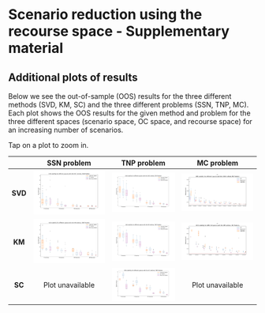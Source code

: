 # Scenario reduction using the recourse space - Supplementary material
## Additional plots of results


Below we see the out-of-sample (OOS) results for the three different methods (SVD, KM, SC) and the three different problems (SSN, TNP, MC). Each plot shows the OOS results for the given method and problem for the three different spaces (scenario space, OC space, and recourse space) for an increasing number of scenarios.

Tap on a plot to zoom in.

|| SSN problem             |  TNP problem | MC problem |
:-------------------------:|:-------------------------:|:-------------------------:|:-------------------------:
**SVD** |![](plots/OOSResults_SVD_SSN.png)  |  ![](plots/OOSResults_SVD_TNP.png) | ![](plots/OOSResults_SVD_MC.png)
**KM** |![](plots/OOSResults_KM_SSN.png)  |  ![](plots/OOSResults_KM_TNP.png) |  ![](plots/OOSResults_KM_MC.png)
**SC** | Plot unavailable |  ![](plots/OOSResults_SC_TNP.png) |  Plot unavailable
